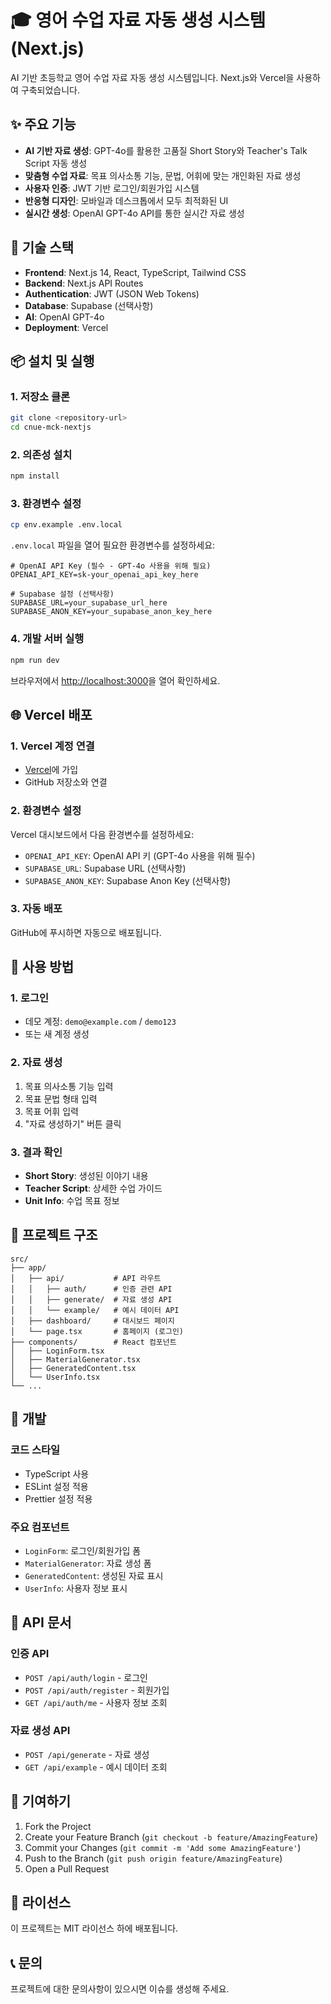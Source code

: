 # 🎓 영어 수업 자료 자동 생성 시스템 (Next.js)

AI 기반 초등학교 영어 수업 자료 자동 생성 시스템입니다. Next.js와 Vercel을 사용하여 구축되었습니다.

## ✨ 주요 기능

- **AI 기반 자료 생성**: GPT-4o를 활용한 고품질 Short Story와 Teacher's Talk Script 자동 생성
- **맞춤형 수업 자료**: 목표 의사소통 기능, 문법, 어휘에 맞는 개인화된 자료 생성
- **사용자 인증**: JWT 기반 로그인/회원가입 시스템
- **반응형 디자인**: 모바일과 데스크톱에서 모두 최적화된 UI
- **실시간 생성**: OpenAI GPT-4o API를 통한 실시간 자료 생성

## 🚀 기술 스택

- **Frontend**: Next.js 14, React, TypeScript, Tailwind CSS
- **Backend**: Next.js API Routes
- **Authentication**: JWT (JSON Web Tokens)
- **Database**: Supabase (선택사항)
- **AI**: OpenAI GPT-4o
- **Deployment**: Vercel

## 📦 설치 및 실행

### 1. 저장소 클론
```bash
git clone <repository-url>
cd cnue-mck-nextjs
```

### 2. 의존성 설치
```bash
npm install
```

### 3. 환경변수 설정
```bash
cp env.example .env.local
```

`.env.local` 파일을 열어 필요한 환경변수를 설정하세요:

```env
# OpenAI API Key (필수 - GPT-4o 사용을 위해 필요)
OPENAI_API_KEY=sk-your_openai_api_key_here

# Supabase 설정 (선택사항)
SUPABASE_URL=your_supabase_url_here
SUPABASE_ANON_KEY=your_supabase_anon_key_here
```

### 4. 개발 서버 실행
```bash
npm run dev
```

브라우저에서 [http://localhost:3000](http://localhost:3000)을 열어 확인하세요.

## 🌐 Vercel 배포

### 1. Vercel 계정 연결
- [Vercel](https://vercel.com)에 가입
- GitHub 저장소와 연결

### 2. 환경변수 설정
Vercel 대시보드에서 다음 환경변수를 설정하세요:
- `OPENAI_API_KEY`: OpenAI API 키 (GPT-4o 사용을 위해 필수)
- `SUPABASE_URL`: Supabase URL (선택사항)
- `SUPABASE_ANON_KEY`: Supabase Anon Key (선택사항)

### 3. 자동 배포
GitHub에 푸시하면 자동으로 배포됩니다.

## 🎯 사용 방법

### 1. 로그인
- 데모 계정: `demo@example.com` / `demo123`
- 또는 새 계정 생성

### 2. 자료 생성
1. 목표 의사소통 기능 입력
2. 목표 문법 형태 입력  
3. 목표 어휘 입력
4. "자료 생성하기" 버튼 클릭

### 3. 결과 확인
- **Short Story**: 생성된 이야기 내용
- **Teacher Script**: 상세한 수업 가이드
- **Unit Info**: 수업 목표 정보

## 📁 프로젝트 구조

```
src/
├── app/
│   ├── api/           # API 라우트
│   │   ├── auth/      # 인증 관련 API
│   │   ├── generate/  # 자료 생성 API
│   │   └── example/   # 예시 데이터 API
│   ├── dashboard/     # 대시보드 페이지
│   └── page.tsx       # 홈페이지 (로그인)
├── components/        # React 컴포넌트
│   ├── LoginForm.tsx
│   ├── MaterialGenerator.tsx
│   ├── GeneratedContent.tsx
│   └── UserInfo.tsx
└── ...
```

## 🔧 개발

### 코드 스타일
- TypeScript 사용
- ESLint 설정 적용
- Prettier 설정 적용

### 주요 컴포넌트
- `LoginForm`: 로그인/회원가입 폼
- `MaterialGenerator`: 자료 생성 폼
- `GeneratedContent`: 생성된 자료 표시
- `UserInfo`: 사용자 정보 표시

## 📝 API 문서

### 인증 API
- `POST /api/auth/login` - 로그인
- `POST /api/auth/register` - 회원가입
- `GET /api/auth/me` - 사용자 정보 조회

### 자료 생성 API
- `POST /api/generate` - 자료 생성
- `GET /api/example` - 예시 데이터 조회

## 🤝 기여하기

1. Fork the Project
2. Create your Feature Branch (`git checkout -b feature/AmazingFeature`)
3. Commit your Changes (`git commit -m 'Add some AmazingFeature'`)
4. Push to the Branch (`git push origin feature/AmazingFeature`)
5. Open a Pull Request

## 📄 라이선스

이 프로젝트는 MIT 라이선스 하에 배포됩니다.

## 📞 문의

프로젝트에 대한 문의사항이 있으시면 이슈를 생성해 주세요.